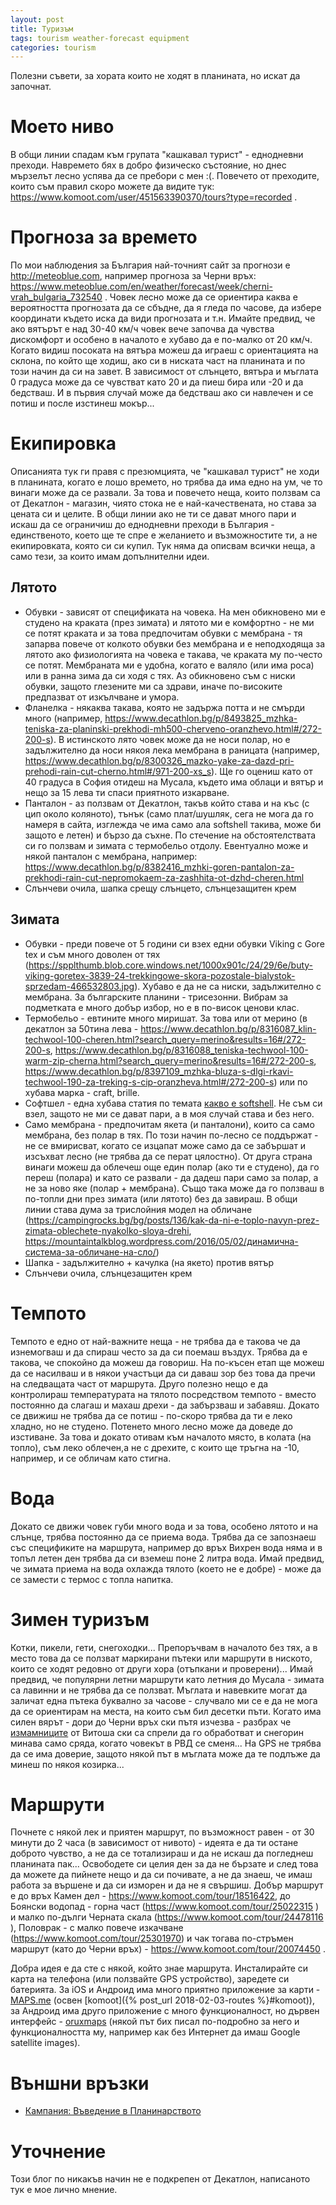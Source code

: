 ```yaml
---
layout: post
title: Туризъм
tags: tourism weather-forecast equipment
categories: tourism
---
```

Полезни съвети, за хората които не ходят в планината, но искат да започнат.

# Моето ниво
В общи линии спадам към групата "кашкавал турист" - еднодневни преходи. Навремето бях в добро физическо състояние, но днес мързелът лесно успява да се пребори с мен :(. Повечето от преходите, които съм правил скоро можете да видите тук: https://www.komoot.com/user/451563390370/tours?type=recorded .

# Прогноза за времето
По мои наблюдения за България най-точният сайт за прогнози е http://meteoblue.com, например прогноза за Черни връх: https://www.meteoblue.com/en/weather/forecast/week/cherni-vrah_bulgaria_732540 . Човек лесно може да се ориентира каква е вероятността прогнозата да се сбъдне, да я гледа по часове, да избере координати където иска да види прогнозата и т.н. Имайте предвид, че ако вятърът е над 30-40 км/ч човек вече започва да чувства дискомфорт и особено в началото е хубаво да е по-малко от 20 км/ч. Когато видиш посоката на вятъра можеш да играеш с ориентацията на склона, по който ще ходиш, ако си в ниската част на планината и по този начин да си на завет. В зависимост от слънцето, вятъра и мъглата 0 градуса може да се чувстват като 20 и да пиеш бира или -20 и да бедстваш. И в първия случай може да бедстваш ако си навлечен и се потиш и после изстинеш мокър...

# Екипировка
Описанията тук ги правя с презюмцията, че "кашкавал турист" не ходи в планината, когато е лошо времето, но трябва да има едно на ум, че то винаги може да се развали. За това и повечето неща, които ползвам са от Декатлон - магазин, чиято стока не е най-качествената, но става за цената си и целите. В общи линии ако не ти се дават много пари и искаш да се ограничиш до еднодневни преходи в България - единственото, което ще те спре е желанието и възможностите ти, а не екипировката, която си си купил.
Тук няма да описвам всички неща, а само тези, за които имам допълнителни идеи.

## Лятото
 - Oбувки - зависят от спецификата на човека. На мен обикновено ми е студено на краката (през зимата) и лятото ми е комфортно - не ми се потят краката и за това предпочитам обувки с мембрана - тя запарва повече от колкото обувки без мембрана и е неподходяща за лятото ако физиологията на човека е такава, че краката му по-често се потят. Мембраната ми е удобна, когато е валяло (или има роса) или в ранна зима да си ходя с тях. Аз обикновено съм с ниски обувки, защото глезените ми са здрави, иначе по-високите предпазват от изкълчване и умора.
 - Фланелка - някаква такава, която не задържа потта и не смърди много (например, https://www.decathlon.bg/p/8493825_mzhka-teniska-za-planinski-prekhodi-mh500-cherveno-oranzhevo.html#/272-200-s). В истинското лято човек може да не носи полар, но е задължително да носи някоя лека мембрана в раницата (например, https://www.decathlon.bg/p/8300326_mazko-yake-za-dazd-pri-prehodi-rain-cut-cherno.html#/971-200-xs_s). Ще го оцениш като от 40 градуса в София отидеш на Мусала, където има облаци и вятър и нещо за 15 лева ти спаси приятното изкарване.
 - Панталон - аз ползвам от Декатлон, такъв който става и на къс (с цип около коляното), тънък (само плат/шушляк, сега не мога да го намеря в сайта, изглежда че има само ала softshell такива, може би защото е летен) и бързо да съхне. По стечение на обстоятелствата си го ползвам и зимата с термобельо отдолу. Евентуално може и някой панталон с мембрана, например: https://www.decathlon.bg/p/8382416_mzhki-goren-pantalon-za-prekhodi-rain-cut-nepromokaem-za-zashhita-ot-dzhd-cheren.html
 - Слънчеви очила, шапка срещу слънцето, слънцезащитен крем

## Зимата
 - Обувки - преди повече от 5 години си взех едни обувки Viking с Gore tex и съм много доволен от тях (https://spplthumb.blob.core.windows.net/1000x901c/24/29/6e/buty-viking-goretex-3839-24-trekkingowe-skora-pozostale-bialystok-sprzedam-466532803.jpg). Хубаво е да не са ниски, задължително с мембрана. За българските планини - трисезонни. Вибрам за подметката е много добър избор, но е в по-висок ценови клас.
 - Термобельо - евтините много миришат. За това или от мерино (в декатлон за 50тина лева - https://www.decathlon.bg/p/8316087_klin-techwool-100-cheren.html?search_query=merino&results=16#/272-200-s, https://www.decathlon.bg/p/8316088_teniska-techwool-100-warm-zip-cherna.html?search_query=merino&results=16#/272-200-s, https://www.decathlon.bg/p/8397109_mzhka-bluza-s-dlgi-rkavi-techwool-190-za-treking-s-cip-oranzheva.html#/272-200-s) или по хубава марка - craft, brille.
 - Софтшел - една хубава статия по темата [какво е softshell](https://mountaintalkblog.wordpress.com/2016/02/14/%D0%BA%D0%B0%D0%BA%D0%B2%D0%BE-%D0%B5-softshell/
). Не съм си взел, защото не ми се дават пари, а в моя случай става и без него.
 - Само мембрана - предпочитам якета (и панталони), които са само мембрана, без полар в тях. По този начин по-лесно се поддържат - не се вмирисват, когато се изцапат може само да се забършат и изсъхват лесно (не трябва да се перат цялостно). От друга страна винаги можеш да облечеш още един полар (ако ти е студено), да го переш (полара) и като се развали - да дадеш пари само за полар, а не за ново яке (полар + мембрана). Също така може да го ползваш в по-топли дни през зимата (или лятото) без да завираш. В общи линии става дума за трислойния модел на обличане (https://campingrocks.bg/bg/posts/136/kak-da-ni-e-toplo-navyn-prez-zimata-oblechete-nyakolko-sloya-drehi, https://mountaintalkblog.wordpress.com/2016/05/02/динамична-система-за-обличане-на-сло/)
 - Шапка - задължително + качулка (на якето) против вятър
 - Слънчеви очила, слънцезащитен крем

# Темпото
Темпото е едно от най-важните неща - не трябва да е такова че да изнемогваш и да спираш често за да си поемаш въздух. Трябва да е такова, че спокойно да можеш да говориш. На по-късен етап ще можеш да се насилваш и в някои участъци да си даваш зор без това да пречи на следващата част от маршрута. Друго полезно нещо е да контролираш температурата на тялото посредством темпото - вместо постоянно да слагаш и махаш дрехи - да забързваш и забавяш. Докато се движиш не трябва да се потиш - по-скоро трябва да ти е леко хладно, но не студено. Потенето много лесно може да доведе до изстиване. За това и докато отивам към началото място, в колата (на топло), съм леко облечен,а не с дрехите, с които ще тръгна на -10, например, и се обличам като стигна.

# Вода
Докато се движи човек губи много вода и за това, особено лятото и на слънце, трябва постоянно да се приема вода. Трябва да се запознаеш със спецификите на маршрута, например до връх Вихрен вода няма и в топъл летен ден трябва да си вземеш поне 2 литра вода. Имай предвид, че зимата приема на вода охлажда тялото (което не е добре) - може да се замести с термос с топла напитка.

# Зимен туризъм
Котки, пикели, гети, снегоходки... Препоръчвам в началото без тях, а в место това да се ползват маркирани пътеки или маршрути в ниското, които се ходят редовно от други хора (отъпкани и проверени)... Имай предвид, че популярни летни маршрути като летния до Мусала - зимата са лавинни и не трябва да се ползват. Мъглата и навевките могат да заличат една пътека буквално за часове - случвало ми се е да не мога да се ориентирам на места, на които съм бил десетки пъти. Когато има силен вярът - дори до Черни връх ски пътя изчезва - разбрах че [измамниците](https://vitoshaski.com/) от Витоша ски са спрели да го обработват и снегорин минава само сряда, когато човекът в РВД се сменя... На GPS не трябва да се има доверие, защото някой път в мъглата може да те подлъже да минеш по някоя козирка...

# Маршрути
Почнете с някой лек и приятен маршрут, по възможност равен - от 30 минути до 2 часа (в зависимост от нивото) - идеята е да ти остане доброто чувство, а не да се тотализираш и да не искаш да погледнеш планината пак... Освободете си целия ден за да не бързате и след това да можете да пийнете нещо и да си почивате, а не да знаеш, че имаш работа за вършене и да си изморен и да не я свършиш.
Добър маршрут е до връх Камен дел - https://www.komoot.com/tour/18516422, до Боянски водопад - горна част (https://www.komoot.com/tour/25022315 ) и малко по-дълги Черната скала (https://www.komoot.com/tour/24478116 ), Половрак - с малко повече изкачване (https://www.komoot.com/tour/25301970) и чак тогава по-стръмен маршрут (като до Черни връх) - https://www.komoot.com/tour/20074450 .

Добра идея е да сте с някой, който знае маршрута. Инсталирайте си карта на телефона (или ползвайте GPS устройство), заредете си батерията. За iOS и Андроид има много приятно приложение за карти - [MAPS.me](https://maps.me/download/) (освен [komoot]({% post_url 2018-02-03-routes %}#komoot)), за Андроид има друго приложение с много функционалност, но дървен интерфейс - [oruxmaps](http://www.oruxmaps.com/cs/en/more/downloads) (някой път бих писал по-подробно за него и функционалността му, например как без Интернет да имаш Google satellite images).

# Външни връзки
 - [Кампания: Въведение в Планинарството](https://mountaintalkblog.wordpress.com/2016/07/02/%D0%BA%D0%B0%D0%BC%D0%BF%D0%B0%D0%BD%D0%B8%D1%8F-%D0%B2%D1%8A%D0%B2%D0%B5%D0%B4%D0%B5%D0%BD%D0%B8%D0%B5-%D0%B2-%D0%BF%D0%BB%D0%B0%D0%BD%D0%B8%D0%BD%D0%B0%D1%80%D1%81%D1%82%D0%B2%D0%BE%D1%82%D0%BE/)

# Уточнение
Този блог по никакъв начин не е подкрепен от Декатлон, написаното тук е мое лично мнение.
